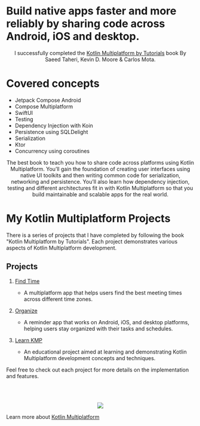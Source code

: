 # Build native apps faster and more reliably by sharing code across Android, iOS and desktop.

<p align="center">
  I successfully completed the <a href="https://www.kodeco.com/books/kotlin-multiplatform-by-tutorials/v1.0" align="center">Kotlin Multiplatform by Tutorials</a> book
  By Saeed Taheri, Kevin D. Moore & Carlos Mota.
</p>

# Covered concepts

* Jetpack Compose Android
* Compose Multiplatform
* SwiftUI
* Testing
* Dependency Injection with Koin
* Persistence using SQLDelight
* Serialization
* Ktor
* Concurrency using coroutines

<p align="center">
The best book to teach you how to share code across platforms using Kotlin Multiplatform. You’ll gain the foundation of creating user interfaces using native UI toolkits and then writing common code for serialization, networking and persistence. You’ll also learn how dependency injection, testing and different architectures fit in with Kotlin Multiplatform so that you build maintainable and scalable apps for the real world.
</p>

# My Kotlin Multiplatform Projects

There is a series of projects that I have completed by following the book "Kotlin Multiplatform by Tutorials". Each project demonstrates various aspects of Kotlin Multiplatform development.

## Projects

1. [Find Time](https://github.com/otamurod/Find_Time)
   - A multiplatform app that helps users find the best meeting times across different time zones.

2. [Organize](https://github.com/otamurod/Organize)
   - A reminder app that works on Android, iOS, and desktop platforms, helping users stay organized with their tasks and schedules.

3. [Learn KMP](https://github.com/otamurod/LearnKMP)
   - An educational project aimed at learning and demonstrating Kotlin Multiplatform development concepts and techniques.

Feel free to check out each project for more details on the implementation and features.

<br></br>

<p align="center">
  <img src="https://i.postimg.cc/fbpSmqLZ/Screenshot-2024-07-11-at-19-49-45.png">
</p>


Learn more
about [Kotlin Multiplatform](https://www.jetbrains.com/help/kotlin-multiplatform-dev/get-started.html)
